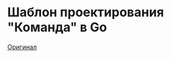 # Шаблон проектирования "Команда" в Go

[Оригинал](https://golangbyexample.com/command-design-pattern-in-golang/)